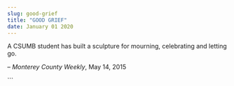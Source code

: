 ```yaml
---
slug: good-grief
title: "GOOD GRIEF"
date: January 01 2020
---
```


 
<p>
  A CSUMB student has built a sculpture for mourning, celebrating and letting
  go.
</p>
<p>– <em>Monterey County Weekly</em>, May 14, 2015</p>
```
